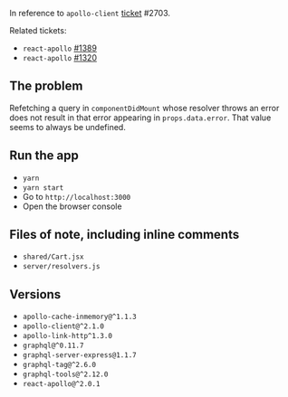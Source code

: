 In reference to `apollo-client` [ticket](https://github.com/apollographql/apollo-client/issues/2703) #2703.

Related tickets:
+ `react-apollo` [#1389](https://github.com/apollographql/react-apollo/issues/1389)
+ `react-apollo` [#1320](https://github.com/apollographql/react-apollo/issues/1320)

## The problem
Refetching a query in `componentDidMount` whose resolver throws an error
does not result in that error appearing in `props.data.error`. That value
seems to always be undefined.

## Run the app
+ `yarn`
+ `yarn start`
+ Go to `http://localhost:3000`
+ Open the browser console

## Files of note, including inline comments
+ `shared/Cart.jsx`
+ `server/resolvers.js`

## Versions
+ `apollo-cache-inmemory@^1.1.3`
+ `apollo-client@^2.1.0`
+ `apollo-link-http^1.3.0`
+ `graphql@^0.11.7`
+ `graphql-server-express@1.1.7`
+ `graphql-tag@^2.6.0`
+ `graphql-tools@^2.12.0`
+ `react-apollo@^2.0.1`
